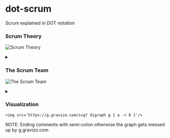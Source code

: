 # dot-scrum
Scrum explained in DOT notation

### Scrum Theory

![Scrum Theory](https://g.gravizo.com/source/scrum_theory_mark?https%3A%2F%2Fraw.githubusercontent.com%2Fbkarrlander%2Fdot-scrum%2Fmaster%2FREADME.md)
<details> 
<summary></summary>
scrum_theory_mark
    digraph scrum_theory {
    
        node [shape=box];

        scrum -> process_framework [label="is a"];
        //custom_processes_and_techniques -> process_framework [label="can fit within"];

        scrum -> mgmt_of_complex_work [label="helps"];
        //scrum -> efficacy [label="makes\nclear"];

        scrum -> iterative_approach [label="employs an"];
        iterative_approach -> predictability [label="optimizes"]; 
        iterative_approach -> risk [label="minimizes"]; 
        iterative_approach -> feedback [label="maximizes\nopportunity\nfor"]; 

        scrum -> empirical [label="founded on\ntheory of"];
        empirical -> pillars [label="upheld by"];
        pillars -> transparency;
        pillars -> inspection;
        pillars -> adaption;
        pillars -> scrum_values [label="come to\nlife by"];
        scrum_team -> scrum_values [label="lives by"];

        // TEAM NODES;
        scrum_team -> selforg [label="is"];
        scrum_team -> increments [label="iteratively\ndelivers"];
        increments -> useful_version [label="ensures\navailability of"]
        scrum_team -> flexibility [label="designed to\noptimize"];
          
        
        // ;  
        // node labels;
        // ;
        scrum [label="Scrum"]
        scrum_team [label="The Scrum Team"];
        scrum_values [label="The Scrum Values"];
        process_framework [label="process framework"];
        pillars [label="3 pillars of Scrum"];
        empirical [label="empirical \nprocess control"];
        //custom_processes_and_techniques [label="custom processes \n& techniques"];
        //efficacy [label="efficacy of employed\nmanagement & techniques"];
        mgmt_of_complex_work [label="management of \ncomplex work"];
        iterative_approach [label="iterative & incremental\napproach"];
        
          // ;
          // TEAM LABELS;
          // ;
        selforg [label="self-organizing &\ncross-functional"];
          increments [label="feedback-based increments\nof \"Done\" product"];
        useful_version [label="potentially useful\nversion of product"];
        flexibility [label="flexibility,\ncreativity &\nproductivity"];
          
                   
        // ;  
        // Layout;
        // ;
        { rank=same; scrum process_framework scrum_team }
        { rank=same; pillars scrum_values }
    }
scrum_theory_mark
</details>

### The Scrum Team

![The Scrum Team](https://g.gravizo.com/source/scrum_team_mark?https%3A%2F%2Fraw.githubusercontent.com%2Fbkarrlander%2Fdot-scrum%2Fmaster%2FREADME.md)
<details> 
<summary></summary>
scrum_team_mark
    digraph scrum_team {
    
    node [shape=box];

    // nodes; 
    
    scrum_team -> product_owner;
    scrum_team -> dev_team;
    scrum_team -> scrum_master;
    
    product_owner -> work_items [label="prioritizes"];
    dev_team -> work_items [label="delivers\n\"Done\""];
    
    dev_team -> work [label="says \"how\" \n& \"how much\""]
        
    product_owner -> business_value [label="maximizes"];
    work_items -> business_value [label="deliver"]
    
    scrum_master -> scrum [label="promotes & provides\nsupport for"];

    // node labels;
    scrum [label="Scrum"];
    scrum_master [label="Scrum Master"]
    product_owner [label="Product Owner"]
    dev_team [label="Dev Team"]
    scrum_team [label="The Scrum Team"]
    work_items [label="work items"]
    business_value [label="business value"]
    
    // layout;
    //{ rank=same; business_value work_items scrum }
    }
scrum_team_mark
</details>

### Visualization
```<img src='https://g.gravizo.com/svg? digraph g { a -> b }'/>```

NOTE: Ending comments with semi-colon otherwise the graph gets messed up by g.gravizo.com
